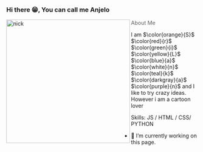 ### Hi there 😁, You can call me Anjelo 
<img align="left" alt="nick" width="325" src = "https://github.com/AnjeloPeiris711/AnjeloPeris711/blob/main/Nick.png">

> About Me

<p>I am $\color{orange}{S}$  $\color{red}{r}$ $\color{green}{i}$ $\color{yellow}{L}$ $\color{blue}{a}$ $\color{white}{n}$ $\color{teal}{k}$ $\color{darkgray}{a}$ $\color{purple}{n}$  and I like to try crazy ideas. However i am a cartoon lover




Skills:  JS / HTML / CSS/ PYTHON

- 🔭 I’m currently working on this page. 


